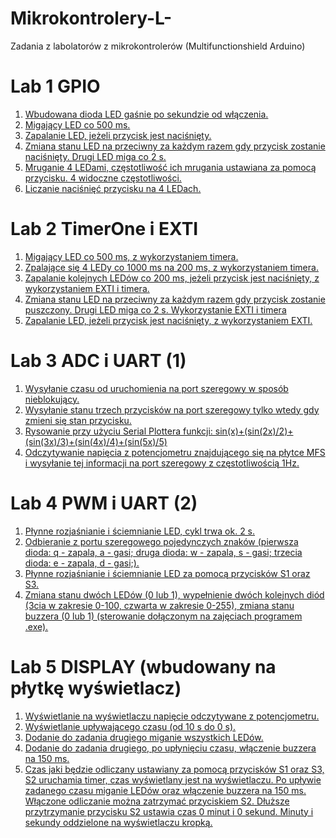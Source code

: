 # Mikrokontrolery-L-
Zadania z labolatorów z mikrokontrolerów (Multifunctionshield Arduino)

# Lab 1 GPIO
1. [Wbudowana dioda LED gaśnie po sekundzie od włączenia.](https://github.com/MagnusBuzard/Mikrokontrolery-L-/blob/main/Programy%20z%20lab%C3%B3w/Lab1/1.1/1.1.ino)
2. [Migający LED co 500 ms.](https://github.com/MagnusBuzard/Mikrokontrolery-L-/blob/main/Programy%20z%20lab%C3%B3w/Lab1/1.2/1.2.ino)
3. [Zapalanie LED, jeżeli przycisk jest naciśnięty.](https://github.com/MagnusBuzard/Mikrokontrolery-L-/blob/main/Programy%20z%20lab%C3%B3w/Lab1/1.3/1.3.ino)
4. [Zmiana stanu LED na przeciwny za każdym razem gdy przycisk zostanie naciśnięty. Drugi LED miga co 2 s.](https://github.com/MagnusBuzard/Mikrokontrolery-L-/blob/main/Programy%20z%20lab%C3%B3w/Lab1/1.4/1.4.ino)
5. [Mruganie 4 LEDami, częstotliwość ich mrugania ustawiana za pomocą przycisku. 4 widoczne częstotliwości.](https://github.com/MagnusBuzard/Mikrokontrolery-L-/blob/main/Programy%20z%20lab%C3%B3w/Lab1/1.5/1.5.ino)
6. [Liczanie naciśnięć przycisku na 4 LEDach.](https://github.com/MagnusBuzard/Mikrokontrolery-L-/blob/main/Programy%20z%20lab%C3%B3w/Lab1/1.6/1.6.ino)

# Lab 2 TimerOne i EXTI
1. [Migający LED co 500 ms, z wykorzystaniem timera.](https://github.com/MagnusBuzard/Mikrokontrolery-L-/blob/main/Programy%20z%20lab%C3%B3w/Lab2/2.1/2.1.ino)
2. [Zpalające się 4 LEDy co 1000 ms na 200 ms, z wykorzystaniem timera.](https://github.com/MagnusBuzard/Mikrokontrolery-L-/blob/main/Programy%20z%20lab%C3%B3w/Lab2/2.2/2.2.ino)
3. [Zapalanie kolejnych LEDów co 200 ms, jeżeli przycisk jest naciśnięty, z wykorzystaniem EXTI i timera.](https://github.com/MagnusBuzard/Mikrokontrolery-L-/blob/main/Programy%20z%20lab%C3%B3w/Lab2/2.3/2.3.ino)
4. [Zmiana stanu LED na przeciwny za każdym razem gdy przycisk zostanie puszczony. Drugi LED miga co 2 s. Wykorzystanie EXTI i timera](https://github.com/MagnusBuzard/Mikrokontrolery-L-/tree/main/Programy%20z%20lab%C3%B3w/Lab2/2.4)
5. [Zapalanie LED, jeżeli przycisk jest naciśnięty, z wykorzystaniem EXTI.](https://github.com/MagnusBuzard/Mikrokontrolery-L-/tree/main/Programy%20z%20lab%C3%B3w/Lab2/2.5)

# Lab 3 ADC i UART (1)
1. [Wysyłanie czasu od uruchomienia na port szeregowy w sposób nieblokujący.](https://github.com/MagnusBuzard/Mikrokontrolery-L-/blob/main/Programy%20z%20lab%C3%B3w/Lab3/3.1/3.1.ino)
2. [Wysyłanie stanu trzech przycisków na port szeregowy tylko wtedy gdy zmieni się stan przycisku.](https://github.com/MagnusBuzard/Mikrokontrolery-L-/blob/main/Programy%20z%20lab%C3%B3w/Lab3/3.2/3.2.ino)
3. [Rysowanie przy użyciu Serial Plottera funkcji: sin(x)+(sin(2x)/2)+(sin(3x)/3)+(sin(4x)/4)+(sin(5x)/5)](https://github.com/MagnusBuzard/Mikrokontrolery-L-/blob/main/Programy%20z%20lab%C3%B3w/Lab3/3.3/3.3.ino)
4. [Odczytywanie napięcia z potencjometru znajdującego się na płytce MFS i wysyłanie tej informacji na port szeregowy z częstotliwością 1Hz.](https://github.com/MagnusBuzard/Mikrokontrolery-L-/tree/main/Programy%20z%20lab%C3%B3w/Lab3/3.4)

# Lab 4 PWM i UART (2)
1. [Płynne rozjaśnianie i ściemnianie LED, cykl trwa ok. 2 s.](https://github.com/MagnusBuzard/Mikrokontrolery-L-/blob/main/Programy%20z%20lab%C3%B3w/Lab4/4.1/4.1.ino)
2. [Odbieranie z portu szeregowego pojedynczych znaków (pierwsza dioda: q - zapala, a - gasi; druga dioda: w - zapala, s - gasi; trzecia dioda: e - zapala, d - gasi;).](https://github.com/MagnusBuzard/Mikrokontrolery-L-/blob/main/Programy%20z%20lab%C3%B3w/Lab4/4.2/4.2.ino)
3. [Płynne rozjaśnianie i ściemnianie LED za pomocą przycisków S1 oraz S3.](https://github.com/MagnusBuzard/Mikrokontrolery-L-/blob/main/Programy%20z%20lab%C3%B3w/Lab4/4.3/4.3.ino)
4. [Zmiana stanu dwóch LEDów (0 lub 1), wypełnienie dwóch kolejnych diód (3cia w zakresie 0-100, czwarta w zakresie 0-255), zmiana stanu buzzera (0 lub 1) (sterowanie dołączonym na zajęciach programem .exe).](https://github.com/MagnusBuzard/Mikrokontrolery-L-/blob/main/Programy%20z%20lab%C3%B3w/Lab4/4.4/4.4.ino)

# Lab 5 DISPLAY (wbudowany na płytkę wyświetlacz)
1. [Wyświetlanie na wyświetlaczu napięcie odczytywane z potencjometru.](https://github.com/MagnusBuzard/Mikrokontrolery-L-/blob/main/Programy%20z%20lab%C3%B3w/Lab5/5.1/5.1.ino)
2. [Wyświetlanie upływającego czasu (od 10 s do 0 s).](https://github.com/MagnusBuzard/Mikrokontrolery-L-/blob/main/Programy%20z%20lab%C3%B3w/Lab5/5.2/5.2.ino)
3. [Dodanie do zadania drugiego miganie wszystkich LEDów.](https://github.com/MagnusBuzard/Mikrokontrolery-L-/blob/main/Programy%20z%20lab%C3%B3w/Lab5/5.3/5.3.ino)
4. [Dodanie do zadania drugiego, po upłynięciu czasu, włączenie buzzera na 150 ms.](https://github.com/MagnusBuzard/Mikrokontrolery-L-/blob/main/Programy%20z%20lab%C3%B3w/Lab5/5.4/5.4.ino)
5. [Czas jaki będzie odliczany ustawiany za pomocą przycisków S1 oraz S3, S2 uruchamia timer, czas wyświetlany jest na wyświetlaczu. Po upływie zadanego czasu miganie LEDów oraz włączenie buzzera na 150 ms. Włączone odliczanie można zatrzymać przyciskiem S2. Dłuższe przytrzymanie przycisku S2 ustawia czas 0 minut i 0 sekund. Minuty i sekundy oddzielone na wyświetlaczu kropką.](https://github.com/MagnusBuzard/Mikrokontrolery-L-/tree/main/Programy%20z%20lab%C3%B3w/Lab5/5.5)
